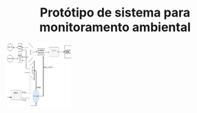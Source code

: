 <h1  align="center"> Protótipo de sistema para monitoramento ambiental </h1>

<img src ="imagens/imagem1 - Copia.png" width="150" height="150" align="center"> 
